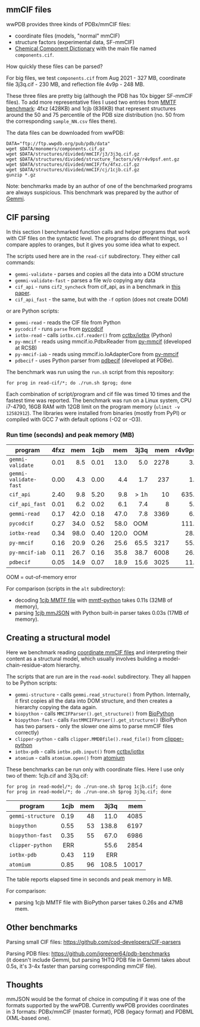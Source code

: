 
## mmCIF files

wwPDB provides three kinds of PDBx/mmCIF files:
* coordinate files (models, "normal" mmCIF)
* structure factors (experimental data, SF-mmCIF)
* [Chemical Component Dictionary](http://www.wwpdb.org/data/ccd) with
  the main file named `components.cif`.

How quickly these files can be parsed?

For big files, we test `components.cif` from Aug 2021 - 327 MB,
coordinate file 3j3q.cif - 230 MB,
and reflection file 4v9p - 248 MB.

These three files are pretty big (although the PDB has 10x bigger SF-mmCIF
files). To add more representative files I used two entries from
[MMTF benchmark](https://github.com/rcsb/mmtf-python-benchmark/):
4fxz (428KB) and 1cjb (836KB) that represent structures around the 50
and 75 percentile of the PDB size distribution
(no. 50 from the corresponding `sample_NN.csv` files there).

The data files can be downloaded from wwPDB:

    DATA="ftp://ftp.wwpdb.org/pub/pdb/data"
    wget $DATA/monomers/components.cif.gz
    wget $DATA/structures/divided/mmCIF/j3/3j3q.cif.gz
    wget $DATA/structures/divided/structure_factors/v9/r4v9psf.ent.gz
    wget $DATA/structures/divided/mmCIF/fx/4fxz.cif.gz
    wget $DATA/structures/divided/mmCIF/cj/1cjb.cif.gz
    gunzip *.gz

Note: benchmarks made by an author of one of the benchmarked programs
are always suspicious. This benchmark was prepared by the author of
[Gemmi](https://project-gemmi.github.io/).

## CIF parsing

In this section I benchmarked function calls and helper programs that work
with CIF files on the syntactic level. The programs do different things,
so I compare apples to oranges, but it gives you some idea what to expect.

The scripts used here are in the ``read-cif`` subdirectory.
They either call commands:

* `gemmi-validate` - parses and copies all the data into a DOM structure
* `gemmi-validate-fast` - parses a file w/o copying any data
* `cif_api` - runs `cif2_syncheck` from cif_api, as in a benchmark in
  [this paper](http://dx.doi.org/10.1107/S1600576715021883).
* `cif_api_fast` - the same, but with the `-f` option (does not create DOM)

or are Python scripts:

* `gemmi-read` - reads the CIF file from Python
* `pycodcif` - runs `parse` from [pycodcif](https://github.com/merkys/pycodcif)
* `iotbx-read` - calls `iotbx.cif.reader()` from
  [cctbx/iotbx](https://cctbx.github.io/iotbx/) (Python)
* `py-mmcif` - reads using mmcif.io.PdbxReader
  from [py-mmcif](https://github.com/rcsb/py-mmcif) (developed at RCSB)
* `py-mmcif-iab` - reads using mmcif.io.IoAdapterCore
  from [py-mmcif](https://github.com/rcsb/py-mmcif)
* `pdbecif` - uses Python parser from
  [pdbecif](https://github.com/PDBeurope/pdbecif) (developed at PDBe).


The benchmark was run using the `run.sh` script from this repository:

    for prog in read-cif/*; do ./run.sh $prog; done

Each combination of script/program and cif file was timed 10 times
and the fastest time was reported.
The benchmark was run on a Linux system, CPU i7-4790, 16GB RAM with
12GB limit on the program memory (`ulimit -v 12582912`).
The libraries were installed from binaries (mostly from PyPI)
or compiled with GCC 7 with default options (-O2 or -O3).

### Run time (seconds) and peak memory (MB)

|       program         | 4fxz | mem  | 1cjb | mem   | 3j3q  | mem   | r4v9psf | mem   |  CCD   | mem   |
| --------------------- | ---: | ---: | ---: | ----: | ----: | ----: | ------: | ----: | -----: | ----: |
| `gemmi-validate`      | 0.01 |  8.5 | 0.01 |  13.0 |  5.0  | 2278  |    3.6  | 2312  |   5.1  | 2331  |
| `gemmi-validate-fast` | 0.00 |  4.3 | 0.00 |   4.4 |  1.7  |  237  |    1.5  |  254  |   2.0  |  334  |
| `cif_api`             | 2.40 |  9.8 | 5.20 |   9.8 | > 1h  |   10  |  635.6  |    9  | 587.0  |    9  |
| `cif_api_fast`        | 0.01 |  6.2 | 0.02 |   6.1 |  7.4  |    8  |    5.2  |    6  |   9.4  |    6  |
| `gemmi-read`          | 0.17 | 42.0 | 0.18 |  47.0 |  7.8  | 3369  |    6.0  | 2493  |   8.3  | 3207  |
| `pycodcif`            | 0.27 | 34.0 | 0.52 |  58.0 |  OOM  |       |  111.3  | 9851  |  OOM   |       |
| `iotbx-read`          | 0.34 | 98.0 | 0.40 | 120.0 |  OOM  |       |   28.5  | 8771  |  OOM   |       |
| `py-mmcif`            | 0.16 | 20.9 | 0.26 |  25.6 | 65.5  | 3217  |   55.3  | 1939  |  72.8  | 3291  |
| `py-mmcif-iab`        | 0.11 | 26.7 | 0.16 |  35.8 | 38.7  | 6008  |   26.1  | 3897  |  53.6  | 6535  |
| `pdbecif`             | 0.05 | 14.9 | 0.07 |  18.9 | 15.6  | 3025  |   11.1  | 1942  |  41.6  | 2671  |

OOM = out-of-memory error

For comparison (scripts in the `alt` subdirectory):
* decoding [1cjb MMTF file](http://mmtf.rcsb.org/v1.0/full/1cjb.mmtf.gz)
  with [mmtf-python](https://github.com/rcsb/mmtf-python) takes 0.11s
  (32MB of memory),
* parsing
  [1cjb mmJSON](https://pdbj.org/rest/downloadPDBfile?id=1CJB&format=mmjson-all)
  with Python built-in parser takes 0.03s (17MB of memory).

## Creating a structural model

Here we benchmark reading
[coordinate mmCIF files](http://gemmi.readthedocs.io/en/latest/mol.html#pdbx-mmcif-format)
and interpreting their content as a structural model,
which usually involves building a model-chain-residue-atom hierarchy.

The scripts that are run are in the ``read-model`` subdirectory.
They all happen to be Python scripts:

* `gemmi-structure` - calls `gemmi.read_structure()` from Python.
  Internally, it first copies all the data into DOM structure, and then
  creates a hierarchy copying the data again.
* `biopython` - calls `MMCIFParser().get_structure()`
  from [BioPython](https://biopython.org/)
* `biopython-fast` - calls `FastMMCIFParser().get_structure()`
  (BioPython has two parsers - only the slower one aims
  to parse mmCIF files correctly)
* `clipper-python` - calls `clipper.MMDBfile().read_file()` from
  [clipper-python](https://github.com/clipper-python/clipper-python)
* `iotbx-pdb` - calls `iotbx.pdb.input()` from
  [cctbx/iotbx](https://cctbx.github.io/iotbx/)
* `atomium` - calls `atomium.open()` from [atomium](github.com/samirelanduk/atomium)

These benchmarks can be run only with coordinate files.
Here I use only two of them: 1cjb.cif and 3j3q.cif:

    for prog in read-model/*; do ./run-one.sh $prog 1cjb.cif; done
    for prog in read-model/*; do ./run-one.sh $prog 3j3q.cif; done

|       program         | 1cjb | mem  | 3j3q  |  mem  |
| --------------------- | ---: | ---: | ----: | ----: |
| `gemmi-structure`     | 0.19 |  48  |  11.0 |  4085 |
| `biopython`           | 0.55 |  53  | 138.8 |  6197 |
| `biopython-fast`      | 0.35 |  55  |  67.0 |  6986 |
| `clipper-python`      | ERR  |      |  55.6 |  2854 |
| `iotbx-pdb`           | 0.43 | 119  |  ERR  |       |
| `atomium`             | 0.85 |  96  | 108.5 | 10017 |

The table reports elapsed time in seconds and peak memory in MB.

For comparison:
* parsing 1cjb MMTF file with BioPython parser takes 0.26s and 47MB mem.

## Other benchmarks

Parsing small CIF files: https://github.com/cod-developers/CIF-parsers

Parsing PDB files: https://github.com/jgreener64/pdb-benchmarks  
(it doesn't include Gemmi, but parsing 1HTQ PDB file in Gemmi takes
about 0.5s, it's 3-4x faster than parsing corresponding mmCIF file).

## Thoughts

mmJSON would be the format of choice in computing if it was one of the
formats supported by the wwPDB. Currently wwPDB provides coordinates in
3 formats: PDBx/mmCIF (master format), PDB (legacy format)
and PDBML (XML-based one).
